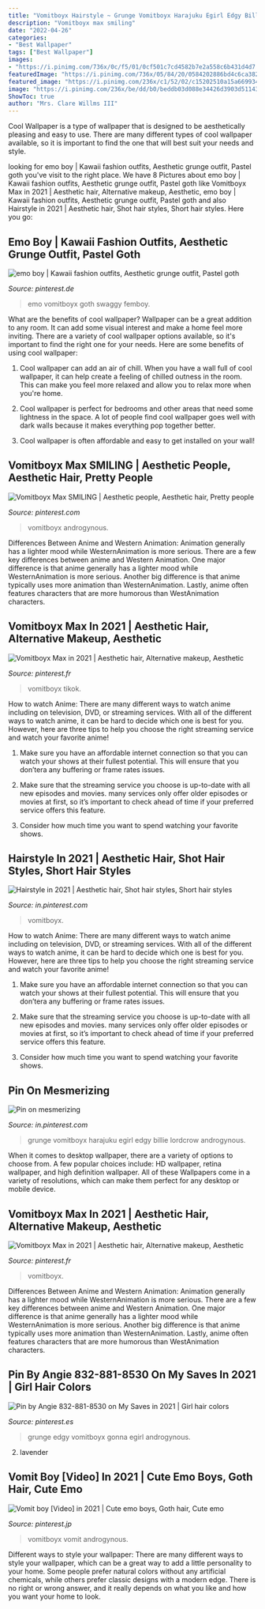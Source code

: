```yaml
---
title: "Vomitboyx Hairstyle ~ Grunge Vomitboyx Harajuku Egirl Edgy Billie Lordcrow Androgynous"
description: "Vomitboyx max smiling"
date: "2022-04-26"
categories:
- "Best Wallpaper"
tags: ["Best Wallpaper"]
images:
- "https://i.pinimg.com/736x/0c/f5/01/0cf501c7cd4582b7e2a558c6b431d4d7.jpg"
featuredImage: "https://i.pinimg.com/736x/05/84/20/0584202886bd4c6ca3826f06d9668603.jpg"
featured_image: "https://i.pinimg.com/236x/c1/52/02/c15202510a15a66993449ce3a35ee05e.jpg?nii=t"
image: "https://i.pinimg.com/236x/be/dd/b0/beddb03d088e34426d3903d5114346cb.jpg?nii=t"
ShowToc: true
author: "Mrs. Clare Willms III"
---
```



Cool Wallpaper is a type of wallpaper that is designed to be aesthetically pleasing and easy to use. There are many different types of cool wallpaper available, so it is important to find the one that will best suit your needs and style.

	

		
looking for emo boy | Kawaii fashion outfits, Aesthetic grunge outfit, Pastel goth you've visit to the right place. We have 8 Pictures about emo boy | Kawaii fashion outfits, Aesthetic grunge outfit, Pastel goth like Vomitboyx Max in 2021 | Aesthetic hair, Alternative makeup, Aesthetic, emo boy | Kawaii fashion outfits, Aesthetic grunge outfit, Pastel goth and also Hairstyle in 2021 | Aesthetic hair, Shot hair styles, Short hair styles. Here you go:
		
    
## Emo Boy | Kawaii Fashion Outfits, Aesthetic Grunge Outfit, Pastel Goth

<img loading=lazy src="https://i.pinimg.com/236x/c1/52/02/c15202510a15a66993449ce3a35ee05e.jpg?nii=t" onerror="this.onerror=null;this.src='https://tse4.mm.bing.net/th?id=OIP._6XJPPcz4v-Igoqz2F32oQAAAA&amp;pid=15.1';" alt="emo boy | Kawaii fashion outfits, Aesthetic grunge outfit, Pastel goth">

_Source: pinterest.de_

>emo vomitboyx goth swaggy femboy. 

	

What are the benefits of cool wallpaper?
Wallpaper can be a great addition to any room. It can add some visual interest and make a home feel more inviting. There are a variety of cool wallpaper options available, so it's important to find the right one for your needs. Here are some benefits of using cool wallpaper: 
1. Cool wallpaper can add an air of chill. When you have a wall full of cool wallpaper, it can help create a feeling of chilled outness in the room. This can make you feel more relaxed and allow you to relax more when you're home. 

2. Cool wallpaper is perfect for bedrooms and other areas that need some lightness in the space. A lot of people find cool wallpaper goes well with dark walls because it makes everything pop together better. 

3. Cool wallpaper is often affordable and easy to get installed on your wall!

    
## Vomitboyx Max SMILING | Aesthetic People, Aesthetic Hair, Pretty People

<img loading=lazy src="https://i.pinimg.com/236x/83/5c/1e/835c1e6fc1dd61329ed6cb5796dd31aa.jpg?nii=t" onerror="this.onerror=null;this.src='https://tse4.mm.bing.net/th?id=OIP.g8i3rDgjzm97Yru_pKfq9gAAAA&amp;pid=15.1';" alt="Vomitboyx Max SMILING | Aesthetic people, Aesthetic hair, Pretty people">

_Source: pinterest.com_

>vomitboyx androgynous. 

	

Differences Between Anime and Western Animation: Animation generally has a lighter mood while WesternAnimation is more serious.
There are a few key differences between anime and Western Animation. One major difference is that anime generally has a lighter mood while WesternAnimation is more serious. Another big difference is that anime typically uses more animation than WesternAnimation. Lastly, anime often features characters that are more humorous than WestAnimation characters.

    
## Vomitboyx Max In 2021 | Aesthetic Hair, Alternative Makeup, Aesthetic

<img loading=lazy src="https://i.pinimg.com/736x/0c/f5/01/0cf501c7cd4582b7e2a558c6b431d4d7.jpg" onerror="this.onerror=null;this.src='https://tse4.mm.bing.net/th?id=OIP.jjxbTl2cVGpOISXVzJqWWQHaIe&amp;pid=15.1';" alt="Vomitboyx Max in 2021 | Aesthetic hair, Alternative makeup, Aesthetic">

_Source: pinterest.fr_

>vomitboyx tikok. 

	

How to watch Anime: There are many different ways to watch anime including on television, DVD, or streaming services.
With all of the different ways to watch anime, it can be hard to decide which one is best for you. However, here are three tips to help you choose the right streaming service and watch your favorite anime!
1. Make sure you have an affordable internet connection so that you can watch your shows at their fullest potential. This will ensure that you don’tera any buffering or frame rates issues.

2. Make sure that the streaming service you choose is up-to-date with all new episodes and movies. many services only offer older episodes or movies at first, so it’s important to check ahead of time if your preferred service offers this feature.

3. Consider how much time you want to spend watching your favorite shows.

    
## Hairstyle In 2021 | Aesthetic Hair, Shot Hair Styles, Short Hair Styles

<img loading=lazy src="https://i.pinimg.com/736x/05/84/20/0584202886bd4c6ca3826f06d9668603.jpg" onerror="this.onerror=null;this.src='https://tse3.mm.bing.net/th?id=OIP.GY8Y9YnsKgiLsGqBlEFLNgHaJP&amp;pid=15.1';" alt="Hairstyle in 2021 | Aesthetic hair, Shot hair styles, Short hair styles">

_Source: in.pinterest.com_

>vomitboyx. 

	

How to watch Anime: There are many different ways to watch anime including on television, DVD, or streaming services.
With all of the different ways to watch anime, it can be hard to decide which one is best for you. However, here are three tips to help you choose the right streaming service and watch your favorite anime!
1. Make sure you have an affordable internet connection so that you can watch your shows at their fullest potential. This will ensure that you don’tera any buffering or frame rates issues.

2. Make sure that the streaming service you choose is up-to-date with all new episodes and movies. many services only offer older episodes or movies at first, so it’s important to check ahead of time if your preferred service offers this feature.

3. Consider how much time you want to spend watching your favorite shows.

    
## Pin On Mesmerizing

<img loading=lazy src="https://i.pinimg.com/736x/8e/82/02/8e82022ce7588db1768bd985ef3ea652.jpg" onerror="this.onerror=null;this.src='https://tse3.mm.bing.net/th?id=OIP.HX7rGNDEqo-bp0_pDy7o-gHaJQ&amp;pid=15.1';" alt="Pin on mesmerizing">

_Source: in.pinterest.com_

>grunge vomitboyx harajuku egirl edgy billie lordcrow androgynous. 

	

When it comes to desktop wallpaper, there are a variety of options to choose from. A few popular choices include: HD wallpaper, retina wallpaper, and high definition wallpaper. All of these Wallpapers come in a variety of resolutions, which can make them perfect for any desktop or mobile device. 

    
## Vomitboyx Max In 2021 | Aesthetic Hair, Alternative Makeup, Aesthetic

<img loading=lazy src="https://i.pinimg.com/236x/4b/e6/70/4be6700026d654e77b19d4974e867156.jpg?nii=t" onerror="this.onerror=null;this.src='https://tse1.mm.bing.net/th?id=OIP.g5kBTp2m16FtDEurE8SwuAAAAA&amp;pid=15.1';" alt="Vomitboyx Max in 2021 | Aesthetic hair, Alternative makeup, Aesthetic">

_Source: pinterest.fr_

>vomitboyx. 

	

Differences Between Anime and Western Animation: Animation generally has a lighter mood while WesternAnimation is more serious.
There are a few key differences between anime and Western Animation. One major difference is that anime generally has a lighter mood while WesternAnimation is more serious. Another big difference is that anime typically uses more animation than WesternAnimation. Lastly, anime often features characters that are more humorous than WestAnimation characters.

    
## Pin By Angie 832-881-8530 On My Saves In 2021 | Girl Hair Colors

<img loading=lazy src="https://i.pinimg.com/236x/f6/c6/5f/f6c65f993064110bcece514a570e37fb.jpg?nii=t" onerror="this.onerror=null;this.src='https://tse4.mm.bing.net/th?id=OIP.vfzfKgbKbnn7QPWhrOEmkAAAAA&amp;pid=15.1';" alt="Pin by Angie 832-881-8530 on My Saves in 2021 | Girl hair colors">

_Source: pinterest.es_

>grunge edgy vomitboyx gonna egirl androgynous. 

	

2. lavender 

    
## Vomit Boy [Video] In 2021 | Cute Emo Boys, Goth Hair, Cute Emo

<img loading=lazy src="https://i.pinimg.com/236x/be/dd/b0/beddb03d088e34426d3903d5114346cb.jpg?nii=t" onerror="this.onerror=null;this.src='https://tse4.mm.bing.net/th?id=OIP.58ZqMCeLhn6I9tVo7bqirwAAAA&amp;pid=15.1';" alt="Vomit boy [Video] in 2021 | Cute emo boys, Goth hair, Cute emo">

_Source: pinterest.jp_

>vomitboyx vomit androgynous. 

	

Different ways to style your wallpaper:
There are many different ways to style your wallpaper, which can be a great way to add a little personality to your home. Some people prefer natural colors without any artificial chemicals, while others prefer classic designs with a modern edge. There is no right or wrong answer, and it really depends on what you like and how you want your home to look.


